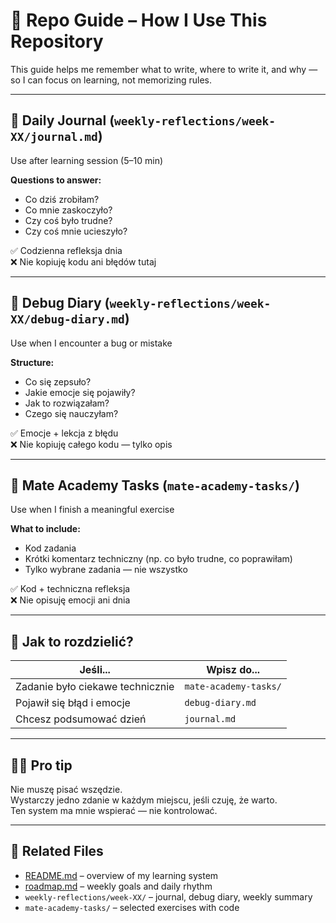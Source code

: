 # 🧭 Repo Guide – How I Use This Repository

This guide helps me remember what to write, where to write it, and why — so I can focus on learning, not memorizing rules.

---

## 📓 Daily Journal (`weekly-reflections/week-XX/journal.md`)
Use after learning session (5–10 min)

**Questions to answer:**
- Co dziś zrobiłam?
- Co mnie zaskoczyło?
- Czy coś było trudne?
- Czy coś mnie ucieszyło?

✅ Codzienna refleksja dnia  
❌ Nie kopiuję kodu ani błędów tutaj

---

## 🐞 Debug Diary (`weekly-reflections/week-XX/debug-diary.md`)
Use when I encounter a bug or mistake

**Structure:**
- Co się zepsuło?
- Jakie emocje się pojawiły?
- Jak to rozwiązałam?
- Czego się nauczyłam?

✅ Emocje + lekcja z błędu  
❌ Nie kopiuję całego kodu — tylko opis

---

## 🐍 Mate Academy Tasks (`mate-academy-tasks/`)
Use when I finish a meaningful exercise

**What to include:**
- Kod zadania
- Krótki komentarz techniczny (np. co było trudne, co poprawiłam)
- Tylko wybrane zadania — nie wszystko

✅ Kod + techniczna refleksja  
❌ Nie opisuję emocji ani dnia

---

## 🔁 Jak to rozdzielić?

| Jeśli...                              | Wpisz do...                  |
|--------------------------------------|------------------------------|
| Zadanie było ciekawe technicznie     | `mate-academy-tasks/`        |
| Pojawił się błąd i emocje            | `debug-diary.md`             |
| Chcesz podsumować dzień              | `journal.md`                 |

---

## 🧘‍♀️ Pro tip

Nie muszę pisać wszędzie.  
Wystarczy jedno zdanie w każdym miejscu, jeśli czuję, że warto.  
Ten system ma mnie wspierać — nie kontrolować.

---

## 📍 Related Files

- [README.md](README.md) – overview of my learning system  
- [roadmap.md](roadmap.md) – weekly goals and daily rhythm  
- `weekly-reflections/week-XX/` – journal, debug diary, weekly summary  
- `mate-academy-tasks/` – selected exercises with code
